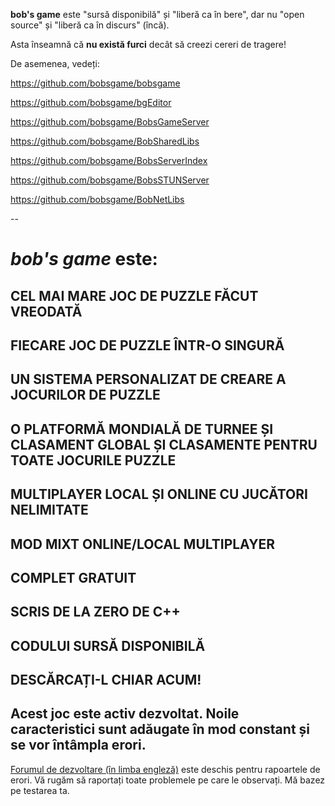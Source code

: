 **bob's game** este "sursă disponibilă" și "liberă ca în bere", dar nu "open source" și "liberă ca în discurs" (încă).

Asta înseamnă că **nu există furci** decât să creezi cereri de tragere!

De asemenea, vedeți:

https://github.com/bobsgame/bobsgame

https://github.com/bobsgame/bgEditor

https://github.com/bobsgame/BobsGameServer

https://github.com/bobsgame/BobSharedLibs

https://github.com/bobsgame/BobsServerIndex

https://github.com/bobsgame/BobsSTUNServer

https://github.com/bobsgame/BobNetLibs

--


# *bob's game* este:

## CEL MAI MARE JOC DE PUZZLE FĂCUT VREODATĂ

## FIECARE JOC DE PUZZLE ÎNTR-O SINGURĂ

## UN SISTEMA PERSONALIZAT DE CREARE A JOCURILOR DE PUZZLE

## O PLATFORMĂ MONDIALĂ DE TURNEE ȘI CLASAMENT GLOBAL ȘI CLASAMENTE PENTRU TOATE JOCURILE PUZZLE

## MULTIPLAYER LOCAL ȘI ONLINE CU JUCĂTORI NELIMITATE

## MOD MIXT ONLINE/LOCAL MULTIPLAYER

## COMPLET GRATUIT

## SCRIS DE LA ZERO DE C++

## CODULUI SURSĂ DISPONIBILĂ

## DESCĂRCAȚI-L CHIAR ACUM!

## Acest joc este activ dezvoltat. Noile caracteristici sunt adăugate în mod constant și se vor întâmpla erori.

[Forumul de dezvoltare (în limba engleză)](http://bobsgame.com/forum) este deschis pentru rapoartele de erori. Vă rugăm să raportați toate problemele pe care le observați. Mă bazez pe testarea ta.
